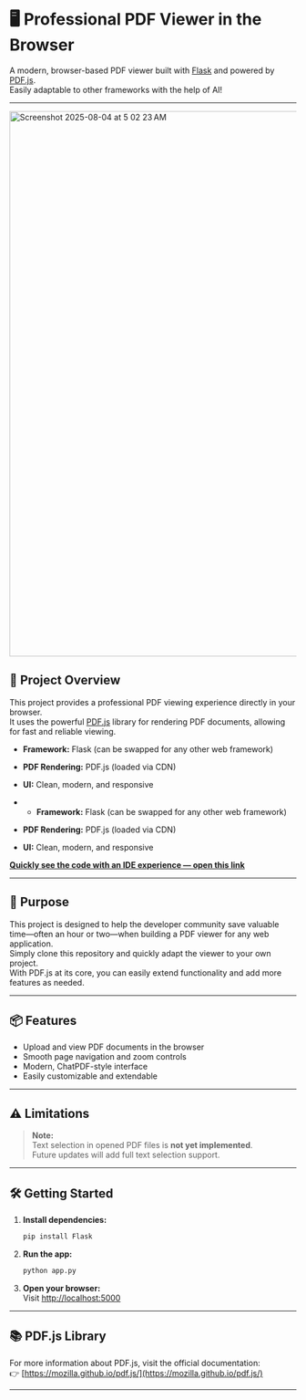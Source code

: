 # 🖥️ Professional PDF Viewer in the Browser

A modern, browser-based PDF viewer built with [Flask](https://flask.palletsprojects.com/) and powered by [PDF.js](https://mozilla.github.io/pdf.js/).  
Easily adaptable to other frameworks with the help of AI!

---


<img width="1470" height="956" alt="Screenshot 2025-08-04 at 5 02 23 AM" src="https://github.com/user-attachments/assets/73c2c377-7006-4715-94bf-66931b939f7a" />


## 🚀 Project Overview

This project provides a professional PDF viewing experience directly in your browser.  
It uses the powerful [PDF.js](https://mozilla.github.io/pdf.js/) library for rendering PDF documents, allowing for fast and reliable viewing.

- **Framework:** Flask (can be swapped for any other web framework)
- **PDF Rendering:** PDF.js (loaded via CDN)
- **UI:** Clean, modern, and responsive

- - **Framework:** Flask (can be swapped for any other web framework)
- **PDF Rendering:** PDF.js (loaded via CDN)
- **UI:** Clean, modern, and responsive

**[Quickly see the code with an IDE experience — open this link](https://github1s.com/knightafter/pdf-viewer-with-pdf.js/edit/main/README.md)**

---

## 🎯 Purpose

This project is designed to help the developer community save valuable time—often an hour or two—when building a PDF viewer for any web application.  
Simply clone this repository and quickly adapt the viewer to your own project.  
With PDF.js at its core, you can easily extend functionality and add more features as needed.

---

## 📦 Features

- Upload and view PDF documents in the browser
- Smooth page navigation and zoom controls
- Modern, ChatPDF-style interface
- Easily customizable and extendable

---

## ⚠️ Limitations

> **Note:**  
> Text selection in opened PDF files is **not yet implemented**.  
> Future updates will add full text selection support.

---

## 🛠️ Getting Started

1. **Install dependencies:**
    ```sh
    pip install Flask
    ```
2. **Run the app:**
    ```sh
    python app.py
    ```
3. **Open your browser:**  
   Visit [http://localhost:5000](http://localhost:5000)

---

## 📚 PDF.js Library

For more information about PDF.js, visit the official documentation:  
👉 [https://mozilla.github.io/pdf.js/](https://mozilla.github.io/pdf.js/)

---
